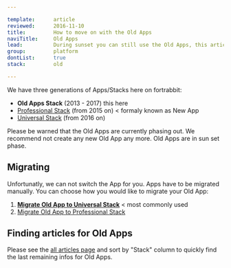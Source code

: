 ```yaml
---

template:      article
reviewed:      2016-11-10
title:         How to move on with the Old Apps
naviTitle:     Old Apps 
lead:          During sunset you can still use the Old Apps, this article helps finding your way and still work with the Old Apps.
group:         platform
dontList:      true
stack:         old

---
```


We have three generations of Apps/Stacks here on fortrabbit: 

* **Old Apps Stack** (2013 - 2017) this here
* [Professional Stack](app-pro) (from 2015 on) < formaly known as New App
* [Universal Stack](app-uni) (from 2016 on)

Please be warned that the Old Apps are currently phasing out. We recommend not create any new Old App any more. Old Apps are in sun set phase. 


## Migrating

Unfortunatly, we can not switch the App for you. Apps have to be migrated manually. You can choose how you would like to migrate your Old App:

1. **[Migrate Old App to Universal Stack](/migrate-old-to-uni)** < most commonly used
2. [Migrate Old App to Professional Stack](/migrate-old-to-pro)


## Finding articles for Old Apps

Please see the [all articles page](/all-articles) and sort by "Stack" column to quickly find the last remaining infos for Old Apps.
